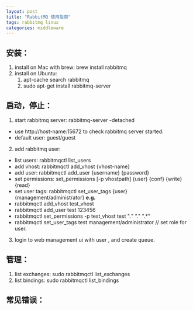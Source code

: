 ```yaml
---
layout: post
title: "RabbitMQ 使用指南"
tags: rabbitmq linux
categories: middleware
---
```


## 安装：  
1. install on Mac with brew: brew install rabbitmq  
2. install on Ubuntu:  
    1. apt-cache search rabbitmq  
    2. sudo apt-get install rabbitmq-server  

## 启动，停止：  
1. start rabbitmq server:  rabbitmq-server -detached  
  * use http://host-name:15672 to check rabbitmq server started.  
  * default user: guest/guest  
2. add rabbitmq user:  
  - list users: rabbitmqctl list_users  
  - add vhost: rabbitmqctl add_vhost {vhost-name}  
  - add user: rabbitmqctl add_user {username} {password}   
  - set permissions: set_permissions [-p vhostpath] {user} {conf} {write} {read}  
  - set user tags: rabbitmqctl set_user_tags {user} {management/administrator}
  __e.g.__  
  - rabbitmqctl add_vhost test_vhost  
  - rabbitmqctl add_user test 123456  
  - rabbitmqctl set_permissions -p test_vhost test ".*" ".*" ".*"   
  - rabbitmqctl set_user_tags test management/administrator  // set role for user.  
3. login to web management ui with user , and create queue.

## 管理：
1. list exchanges:
    sudo rabbitmqctl list_exchanges  
2. list bindings:
    sudo rabbitmqctl list_bindings  

## 常见错误：




